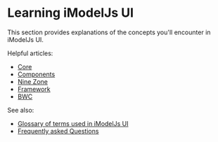 # Learning iModelJs UI

This section provides explanations of the concepts you'll encounter in iModelJs UI.

Helpful articles:

* [Core](./core/index)
* [Components](./components/index)
* [Nine Zone](./ninezone/index)
* [Framework](./framework/index)
* [BWC](./bwc/index)

See also:

* [Glossary of terms used in iModelJs UI](./Glossary)
* [Frequently asked Questions](./faq)
